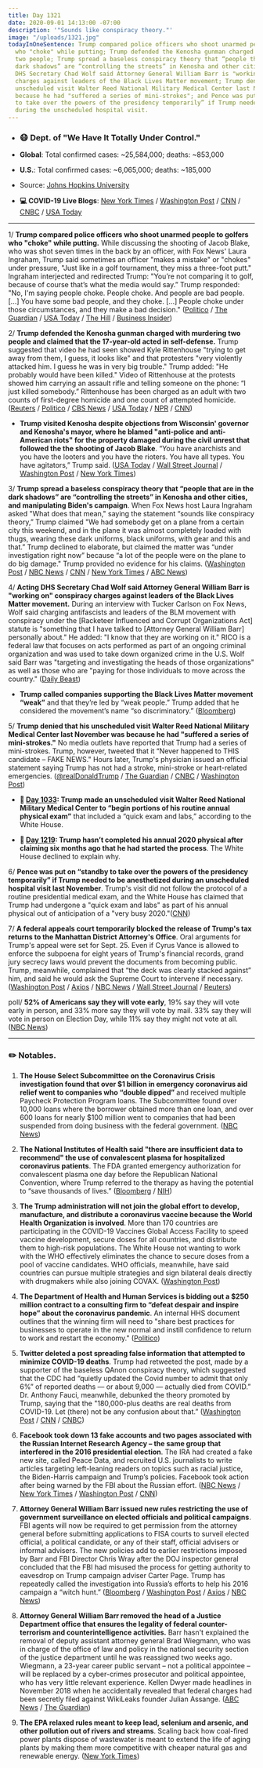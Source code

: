 ```yaml
---
title: Day 1321
date: 2020-09-01 14:13:00 -07:00
description: '"Sounds like conspiracy theory."'
image: "/uploads/1321.jpg"
todayInOneSentence: Trump compared police officers who shoot unarmed people to golfers
  who "choke" while putting; Trump defended the Kenosha gunman charged with murdering
  two people; Trump spread a baseless conspiracy theory that “people that are in the
  dark shadows” are “controlling the streets” in Kenosha and other cities; Acting
  DHS Secretary Chad Wolf said Attorney General William Barr is "working on" conspiracy
  charges against leaders of the Black Lives Matter movement; Trump denied that his
  unscheduled visit Walter Reed National Military Medical Center last November was
  because he had "suffered a series of mini-strokes"; and Pence was put on “standby
  to take over the powers of the presidency temporarily” if Trump needed to be anesthetized
  during the unscheduled hospital visit.
---
```


* ### 😷 Dept. of "We Have It Totally Under Control."

* **Global**: Total confirmed cases: \~25,584,000; deaths: \~853,000

* **U.S.**: Total confirmed cases: \~6,065,000; deaths: \~185,000

* Source: [Johns Hopkins University](https://coronavirus.jhu.edu/map.html)

* **💻 COVID-19 Live Blogs**: [New York Times](https://www.nytimes.com/2020/09/01/world/coronavirus-covid-19.html?name=styln-coronavirus-national&region=TOP_BANNER&block=storyline_menu_recirc&action=click&pgtype=Article&impression_id=a1a3a291-ec86-11ea-a7a9-39b120b2d874&variant=1_Show) / [Washington Post](https://www.washingtonpost.com/nation/2020/09/01/coronavirus-covid-live-updates-us/) / [CNN](https://www.cnn.com/world/live-news/coronavirus-pandemic-09-01-20-intl/index.html) / [CNBC](https://www.cnbc.com/2020/09/01/coronavirus-live-updates.html) / [USA Today](https://www.usatoday.com/story/news/health/2020/09/01/covid-19-news-fauci-labor-day-weekend-safety-iowa-state-football/3447396001/)

---

1/ **Trump compared police officers who shoot unarmed people to golfers who "choke" while putting.** While discussing the shooting of Jacob Blake, who was shot seven times in the back by an officer, with Fox News' Laura Ingraham, Trump said sometimes an officer "makes a mistake" or "chokes" under pressure, "Just like in a golf tournament, they miss a three-foot putt." Ingraham interjected and redirected Trump: "You’re not comparing it to golf, because of course that’s what the media would say.” Trump responded: "No, I'm saying people choke. People choke. And people are bad people. \[...\] You have some bad people, and they choke. \[...\] People choke under those circumstances, and they make a bad decision." ([Politico](https://www.politico.com/news/2020/09/01/trump-police-brutality-golfers-406802) / [The Guardian](https://www.theguardian.com/us-news/2020/sep/01/trump-golf-police-shooting-comparison-fox-news-interview) / [USA Today](https://www.usatoday.com/story/news/politics/2020/09/01/trump-missed-putt-analogy-keosha/3454010001/) / [The Hill](https://thehill.com/homenews/administration/514539-trump-compares-police-who-use-force-to-golfers-who-choke-and-miss-a) / [Business Insider](https://www.businessinsider.com/trump-compares-police-using-force-golfers-choke-fox-news-2020-9))

2/ **Trump defended the Kenosha gunman charged with murdering two people and claimed that the 17-year-old acted in self-defense.** Trump suggested that video he had seen showed Kyle Rittenhouse "trying to get away from them, I guess, it looks like" and that protesters "very violently attacked him. I guess he was in very big trouble." Trump added: "He probably would have been killed." Video of Rittenhouse at the protests showed him carrying an assault rifle and telling someone on the phone: “I just killed somebody.” Rittenhouse has been charged as an adult with two counts of first-degree homicide and one count of attempted homicide. ([Reuters](https://www.reuters.com/article/us-global-race-usa-trump-idUSKBN25R2R1) / [Politico](https://www.politico.com/news/2020/08/31/trump-defends-kenosha-gunman-406377) / [CBS News](https://www.cbsnews.com/news/trump-kyle-rittenhouse-self-defense-wisconsin-teen-protest-shooting-suspect/) / [USA Today](https://www.usatoday.com/story/news/politics/2020/08/31/trump-defends-kenosha-shooter-kyle-rittenhouse-arguing-self-defense/3451006001/) / [NPR](https://www.npr.org/sections/live-updates-protests-for-racial-justice/2020/08/31/908137377/trump-defends-kenosha-shooting-suspect) / [CNN](https://www.cnn.com/2020/08/31/politics/trump-supporters-violence/index.html))

* **Trump visited Kenosha despite objections from Wisconsin' governor and Kenosha's mayor, where he blamed "anti-police and anti-American riots" for the property damaged during the civil unrest that followed the the shooting of Jacob Blake**. “You have anarchists and you have the looters and you have the rioters. You have all types. You have agitators,” Trump said. ([USA Today](https://www.usatoday.com/story/news/politics/elections/2020/09/01/trump-kenosha-president-praise-police-tour-damage-wisconsin/5679029002/) / [Wall Street Journal](https://www.wsj.com/articles/trump-heads-to-kenosha-amid-campaign-clash-over-public-safety-and-race-relations-11598975770?mod=politics_lead_pos1) / [Washington Post](https://www.washingtonpost.com/elections/2020/09/01/election-2020-live-updates-trump-view-property-damage-talk-about-safety-during-visit-kenosha-wis/) / [New York Times](https://www.nytimes.com/live/2020/09/01/us/trump-vs-biden))

3/ **Trump spread a baseless conspiracy theory that “people that are in the dark shadows” are “controlling the streets” in Kenosha and other cities, and manipulating Biden's campaign**. When Fox News host Laura Ingraham asked "What does that mean," saying the statement “sounds like conspiracy theory,” Trump claimed "We had somebody get on a plane from a certain city this weekend, and in the plane it was almost completely loaded with thugs, wearing these dark uniforms, black uniforms, with gear and this and that.” Trump declined to elaborate, but claimed the matter was “under investigation right now” because “a lot of the people were on the plane to do big damage." Trump provided no evidence for his claims. ([Washington Post](https://www.washingtonpost.com/nation/2020/09/01/trump-laura-ingraham-conspiracy-theory/) / [NBC News](https://www.nbcnews.com/politics/politics-news/trump-s-plane-loaded-thugs-rumor-matches-months-old-facebook-n1238962) / [CNN](https://www.cnn.com/us/live-news/kenosha-jacob-blake-09-01-2020/h_92ecb7f3ca1691659cf2539ddb46ac6a) / [New York Times](https://www.nytimes.com/live/2020/09/01/us/trump-vs-biden/trump-compares-officers-who-shoot-people-to-golfers-who-choke-and-floats-baseless-dark-shadows-theory-about-biden) / [ABC News](https://abcnews.go.com/Politics/trump-floats-conspiracy-theory-plane-loaded-thugs-evidence/story?id=72752679))

4/ **Acting DHS Secretary Chad Wolf said Attorney General William Barr is "working on" conspiracy charges against leaders of the Black Lives Matter movement.** During an interview with Tucker Carlson on Fox News, Wolf said charging antifascists and leaders of the BLM movement with conspiracy under the \[Racketeer Influenced and Corrupt Organizations Act\] statute is "something that I have talked to \[Attorney General William Barr\] personally about." He added: "I know that they are working on it." RICO is a federal law that focuses on acts performed as part of an ongoing criminal organization and was used to take down organized crime in the U.S. Wolf said Barr was "targeting and investigating the heads of those organizations" as well as those who are "paying for those individuals to move across the country." ([Daily Beast](https://www.thedailybeast.com/dhs-chief-chad-wolf-tells-tucker-carlson-the-feds-are-working-on-corruption-charges-against-blm-leaders))

* **Trump called companies supporting the Black Lives Matter movement “weak”** and that they’re led by “weak people.” Trump added that he considered the movement’s name “so discriminatory.” ([Bloomberg](https://www.bloomberg.com/news/articles/2020-09-01/trump-calls-companies-supporting-black-lives-matter-weak?sref=MIBMEEoj))

5/ **Trump denied that his unscheduled visit Walter Reed National Military Medical Center last November was because he had "suffered a series of mini-strokes."** No media outlets have reported that Trump had a series of mini-strokes. Trump, however, tweeted that it “Never happened to THIS candidate – FAKE NEWS." Hours later, Trump's physician issued an official statement saying Trump has not had a stroke, mini-stroke or heart-related emergencies. ([@realDonaldTrump](realDonaldTrump) / [The Guardian](https://www.theguardian.com/us-news/2020/sep/01/pence-standby-take-presidential-powers-trump-hospital-visit) / [CNBC](https://www.cnbc.com/2020/09/01/trump-doctor-says-president-has-not-had-stroke-or-heart-emergencies.html) / [Washington Post](https://www.washingtonpost.com/elections/2020/09/01/election-2020-live-updates-trump-view-property-damage-talk-about-safety-during-visit-kenosha-wis/?hpid=hp_no-name_election-luf%3Aprime-time%2Fpromo))

* **📌 [Day 1033](https://whatthefuckjusthappenedtoday.com/2019/11/18/day-1033/#8-trump-made-an-unscheduled-visit-wa): Trump made an unscheduled visit Walter Reed National Military Medical Center to “begin portions of his routine annual physical exam”** that included a “quick exam and labs,” according to the White House.

* **📌 [Day 1219](https://whatthefuckjusthappenedtoday.com/2020/05/22/day-1219/#6-trump-hasn%E2%80%99t-completed-his-annual): Trump hasn’t completed his annual 2020 physical after claiming six months ago that he had started the process**. The White House declined to explain why.

6/ **Pence was put on “standby to take over the powers of the presidency temporarily” if Trump needed to be anesthetized during an unscheduled hospital visit last November**. Trump's visit did not follow the protocol of a routine presidential medical exam, and the White House has claimed that Trump had undergone a "quick exam and labs" as part of his annual physical out of anticipation of a "very busy 2020."([CNN](https://www.cnn.com/2020/08/31/politics/trump-walter-reed-visit-pence/index.html))

7/ **A federal appeals court temporarily blocked the release of Trump's tax returns to the Manhattan District Attorney's Office**. Oral arguments for Trump's appeal were set for Sept. 25. Even if Cyrus Vance is allowed to enforce the subpoena for eight years of Trump's financial records, grand jury secrecy laws would prevent the documents from becoming public. Trump, meanwhile, complained that “the deck was clearly stacked against” him, and said he would ask the Supreme Court to intervene if necessary. ([Washington Post](https://www.washingtonpost.com/national-security/trumps-tax-returns-subpoena/2020/09/01/a865b026-eb98-11ea-ab4e-581edb849379_story.html?tidr=a_breakingnews&hpid=hp_no-name_hp-breaking-news%3Apage%2Fbreaking-news-bar) / [Axios](https://www.axios.com/trump-tax-returns-subpoena-appeals-c67b4ccc-d76a-4990-b1b6-68c7297b6a58.html) / [NBC News](https://www.nbcnews.com/politics/donald-trump/appeals-court-temporarily-blocks-manhattan-da-getting-trump-s-tax-n1239010) / [Wall Street Journal](https://www.wsj.com/articles/subpoena-for-trumps-tax-returns-faces-ruling-11598975702?mod=politics_lead_pos3) / [Reuters](https://www.reuters.com/article/us-usa-trump-vance/trump-urges-keeping-tax-returns-away-from-manhattans-top-prosecutor-idUSKBN25R2SQ?__twitter_impression=true))

poll/ **52% of Americans say they will vote early**, 19% say they will vote early in person, and 33% more say they will vote by mail. 33% say they will vote in person on Election Day, while 11% say they might not vote at all. ([NBC News](https://www.nbcnews.com/politics/2020-election/poll-majority-americans-intend-vote-early-election-n1238912))

---

### ✏️ Notables.

1. **The House Select Subcommittee on the Coronavirus Crisis investigation found that over $1 billion in emergency coronavirus aid relief went to companies who “double dipped”** and received multiple Paycheck Protection Program loans. The Subcommittee found over 10,000 loans where the borrower obtained more than one loan, and over 600 loans for nearly $100 million went to companies that had been suspended from doing business with the federal government. ([NBC News](https://www.nbcnews.com/business/economy/congressional-investigation-finds-over-1-billion-ppp-fraud-n1239001))

2. **The National Institutes of Health said "there are insufficient data to recommend" the use of convalescent plasma for hospitalized coronavirus patients**. The FDA granted emergency authorization for convalescent plasma one day before the Republican National Convention, where Trump referred to the therapy as having the potential to “save thousands of lives.” ([Bloomberg](https://www.bloomberg.com/news/articles/2020-09-01/nih-advisers-say-data-fails-to-back-trump-backed-plasma-therapy?sref=MIBMEEoj) / [NIH](https://files.covid19treatmentguidelines.nih.gov/guidelines/covid19treatmentguidelines.pdf))

3. **The Trump administration will not join the global effort to develop, manufacture, and distribute a coronavirus vaccine because the World Health Organization is involved**. More than 170 countries are participating in the COVID-19 Vaccines Global Access Facility to speed vaccine development, secure doses for all countries, and distribute them to high-risk populations. The White House not wanting to work with the WHO effectively eliminates the chance to secure doses from a pool of vaccine candidates. WHO officials, meanwhile, have said countries can pursue multiple strategies and sign bilateral deals directly with drugmakers while also joining COVAX. ([Washington Post](https://www.washingtonpost.com/world/coronavirus-vaccine-trump/2020/09/01/b44b42be-e965-11ea-bf44-0d31c85838a5_story.html?tidr=a_breakingnews&hpid=hp_no-name_hp-breaking-news%3Apage%2Fbreaking-news-bar))

4. **The Department of Health and Human Services is bidding out a $250 million contract to a consulting firm to “defeat despair and inspire hope” about the coronavirus pandemic**. An internal HHS document outlines that the winning firm will need to "share best practices for businesses to operate in the new normal and instill confidence to return to work and restart the economy." ([Politico](https://www.politico.com/news/2020/08/31/hhs-contract-coronavirus-despair-hope-406361))

5. **Twitter deleted a post spreading false information that attempted to minimize COVID-19 deaths**. Trump had retweeted the post, made by a supporter of the baseless QAnon conspiracy theory, which suggested that the CDC had “quietly updated the Covid number to admit that only 6%” of reported deaths — or about 9,000 — actually died from COVID.” Dr. Anthony Fauci, meanwhile, debunked the theory promoted by Trump, saying that the "180,000-plus deaths are real deaths from COVID-19. Let (there) not be any confusion about that.”  ([Washington Post](https://www.washingtonpost.com/technology/2020/08/31/trump-tweet-coronavirus-death-toll/) / [CNN](https://www.cnn.com/2020/08/30/politics/twitter-coronavirus-deaths-false-claim-qanon-trump/index.html) / [CNBC](https://www.cnbc.com/2020/09/01/fauci-debunks-theories-of-low-cdc-coronavirus-death-toll-there-are-180000-plus-deaths-in-us.html))

6. **Facebook took down 13 fake accounts and two pages associated with the Russian Internet Research Agency – the same group that interfered in the 2016 presidential election**. The IRA had created a fake new site, called Peace Data, and recruited U.S. journalists to write articles targeting left-leaning readers on topics such as racial justice, the Biden-Harris campaign and Trump’s policies. Facebook took action after being warned by the FBI about the Russian effort. ([NBC News](https://www.nbcnews.com/tech/tech-news/russian-internet-trolls-hired-u-s-journalists-push-their-news-n1239000) / [New York Times](https://www.nytimes.com/2020/09/01/technology/facebook-russia-disinformation-election.html) / [Washington Post](https://www.washingtonpost.com/technology/2020/09/01/facebook-disinformation-takedown/) / [CNN](https://www.cnn.com/2020/09/01/tech/russian-troll-group-facebook-campaign/))

7. **Attorney General William Barr issued new rules restricting the use of government surveillance on elected officials and political campaigns**. FBI agents will now be required to get permission from the attorney general before submitting applications to FISA courts to surveil elected official, a political candidate, or any of their staff, official advisers or informal advisers. The new policies add to earlier restrictions imposed by Barr and FBI Director Chris Wray after the DOJ inspector general concluded that the FBI had misused the process for getting authority to eavesdrop on Trump campaign adviser Carter Page. Trump has repeatedly called the investigation into Russia’s efforts to help his 2016 campaign a “witch hunt.” ([Bloomberg](https://www.bloomberg.com/news/articles/2020-09-01/doj-puts-new-limits-on-spying-authority-trump-called-witch-hunt?sref=MIBMEEoj) / [Washington Post](https://www.washingtonpost.com/national-security/william-barr-surveillance-trump-campaign/2020/09/01/eacbe088-ec57-11ea-99a1-71343d03bc29_story.html) / [Axios](https://www.axios.com/justice-department-fbi-surveillance-campaigns-b820fc58-5919-4a8c-baa0-543bee47afb4.html) / [NBC News](https://www.nbcnews.com/politics/justice-department/barr-orders-more-changes-fbi-surveillance-under-fisa-n1239002))

8. **Attorney General William Barr removed the head of a Justice Department office that ensures the legality of federal counter-terrorism and counterintelligence activities.** Barr hasn't explained the removal of deputy assistant attorney general Brad Wiegmann, who was in charge of the office of law and policy in the national security section of the justice department until he was reassigned two weeks ago. Wiegmann, a 23-year career public servant – not a political appointee – will be replaced by a cyber-crimes prosecutor and political appointee, who has very little relevant experience. Kellen Dwyer made headlines in November 2018 when he accidentally revealed that federal charges had been secretly filed against WikiLeaks founder Julian Assange. ([ABC News](https://abcnews.go.com/Politics/barrs-removal-career-national-security-official-weeks-election/story?id=72726426) / [The Guardian](https://www.theguardian.com/us-news/2020/aug/31/william-barr-us-justice-department-elections))

9. **The EPA relaxed rules meant to keep lead, selenium and arsenic, and other pollution out of rivers and streams**. Scaling back how coal-fired power plants dispose of wastewater is meant to extend the life of aging plants by making them more competitive with cheaper natural gas and renewable energy. ([New York Times](https://www.nytimes.com/2020/08/31/climate/trump-coal-plants.html))